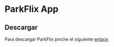 # ParkFlix App

## Descargar

Para descargar ParkFlix pinche el siguiente [enlace](https://github.com/ParkFlix/parkflix-download/releases/download/latest/parkflix.apk).

